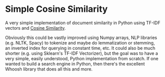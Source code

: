 # Simple Cosine Similarity

A very simple implementation of document similarity in Python using TF-IDF
vectors and [Cosine Similarity](https://en.wikipedia.org/wiki/Cosine_similarity).

Obviously this could be vastly improved using Numpy arrays, NLP libraries
(e.g. NLTK, Spacy) to tokenize and maybe do lemmatization or stemming, an
inverted index for querying in constant time, etc. It could also be much
shorter (e.g. using Sklearn's TF-IDF Vectorizer), but the goal was to have
a very simple, easily understood, Python implementation from scratch. If
one wanted to build a search engine in Python, then there's the excellent
Whoosh library that does all this and more.